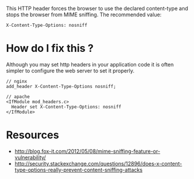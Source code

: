 This HTTP header forces the browser to use the declared content-type and stops the browser from MIME sniffing.
The recommended value:

```
X-Content-Type-Options: nosniff
```

<!-- The following heading is enforced by the interpreter -->
# How do I fix this ?

Although you may set http headers in your application code it is often simpler to configure the web server to set it properly.

```
// nginx
add_header X-Content-Type-Options nosniff;

// apache
<IfModule mod_headers.c>
  Header set X-Content-Type-Options: nosniff
</IfModule>

```

# Resources

* http://blog.fox-it.com/2012/05/08/mime-sniffing-feature-or-vulnerability/
* http://security.stackexchange.com/questions/12896/does-x-content-type-options-really-prevent-content-sniffing-attacks
